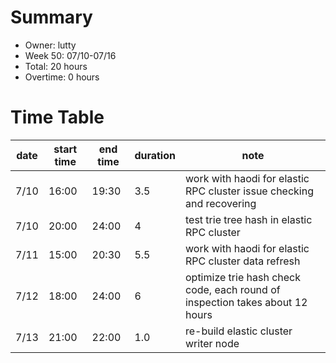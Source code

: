 # Summary

* Owner: lutty
* Week 50: 07/10-07/16
* Total: 20 hours
* Overtime: 0 hours

# Time Table

| date | start time | end time | duration | note                                                                         |
|------|------------|----------|----------|------------------------------------------------------------------------------|
| 7/10 | 16:00      | 19:30    | 3.5      | work with haodi for elastic RPC cluster issue checking and recovering        |
| 7/10 | 20:00      | 24:00    | 4        | test trie tree hash in elastic RPC cluster                                   |
| 7/11 | 15:00      | 20:30    | 5.5      | work with haodi for elastic RPC cluster data refresh                         |
| 7/12 | 18:00      | 24:00    | 6        | optimize trie hash check code, each round of inspection takes about 12 hours |
| 7/13 | 21:00      | 22:00    | 1.0      | re-build elastic cluster writer node                                         |
